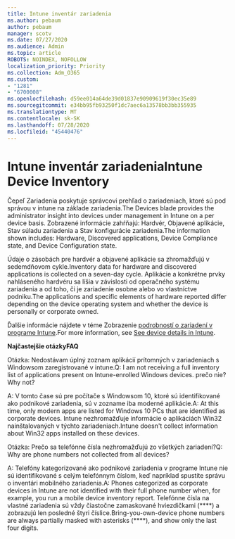 ```yaml
---
title: Intune inventár zariadenia
ms.author: pebaum
author: pebaum
manager: scotv
ms.date: 07/27/2020
ms.audience: Admin
ms.topic: article
ROBOTS: NOINDEX, NOFOLLOW
localization_priority: Priority
ms.collection: Adm_O365
ms.custom:
- "1281"
- "6700008"
ms.openlocfilehash: d59ee014a64de39d01837e90909619f30ec35e89
ms.sourcegitcommit: e34bb95fb93250f1dc7aec6a13578bb3bb355935
ms.translationtype: MT
ms.contentlocale: sk-SK
ms.lasthandoff: 07/28/2020
ms.locfileid: "45440476"
---
```

# <a name="intune-device-inventory"></a><span data-ttu-id="7abc9-102">Intune inventár zariadenia</span><span class="sxs-lookup"><span data-stu-id="7abc9-102">Intune Device Inventory</span></span>

<span data-ttu-id="7abc9-103">Čepeľ Zariadenia poskytuje správcovi prehľad o zariadeniach, ktoré sú pod správou v intune na základe zariadenia.</span><span class="sxs-lookup"><span data-stu-id="7abc9-103">The Devices blade provides the administrator insight into devices under management in Intune on a per device basis.</span></span> <span data-ttu-id="7abc9-104">Zobrazené informácie zahŕňajú: Hardvér, Objavené aplikácie, Stav súladu zariadenia a Stav konfigurácie zariadenia.</span><span class="sxs-lookup"><span data-stu-id="7abc9-104">The information shown includes: Hardware, Discovered applications, Device Compliance state, and Device Configuration state.</span></span>

<span data-ttu-id="7abc9-105">Údaje o zásobách pre hardvér a objavené aplikácie sa zhromažďujú v sedemdňovom cykle.</span><span class="sxs-lookup"><span data-stu-id="7abc9-105">Inventory data for hardware and discovered applications is collected on a seven-day cycle.</span></span> <span data-ttu-id="7abc9-106">Aplikácie a konkrétne prvky nahláseného hardvéru sa líšia v závislosti od operačného systému zariadenia a od toho, či je zariadenie osobne alebo vo vlastníctve podniku.</span><span class="sxs-lookup"><span data-stu-id="7abc9-106">The applications and specific elements of hardware reported differ depending on the device operating system and whether the device is personally or corporate owned.</span></span>

<span data-ttu-id="7abc9-107">Ďalšie informácie nájdete v téme Zobrazenie [podrobností o zariadení v programe Intune](https://docs.microsoft.com/intune/device-inventory).</span><span class="sxs-lookup"><span data-stu-id="7abc9-107">For more information, see [See device details in Intune](https://docs.microsoft.com/intune/device-inventory).</span></span>

<span data-ttu-id="7abc9-108">**Najčastejšie otázky**</span><span class="sxs-lookup"><span data-stu-id="7abc9-108">**FAQ**</span></span>

<span data-ttu-id="7abc9-109">Otázka: Nedostávam úplný zoznam aplikácií prítomných v zariadeniach s Windowsom zaregistrované v intune.</span><span class="sxs-lookup"><span data-stu-id="7abc9-109">Q: I am not receiving a full inventory list of applications present on Intune-enrolled Windows devices.</span></span> <span data-ttu-id="7abc9-110">prečo nie?</span><span class="sxs-lookup"><span data-stu-id="7abc9-110">Why not?</span></span>

<span data-ttu-id="7abc9-111">A: V tomto čase sú pre počítače s Windowsom 10, ktoré sú identifikované ako podnikové zariadenia, sú v zozname iba moderné aplikácie.</span><span class="sxs-lookup"><span data-stu-id="7abc9-111">A: At this time, only modern apps are listed for Windows 10 PCs that are identified as corporate devices.</span></span> <span data-ttu-id="7abc9-112">Intune nezhromažďuje informácie o aplikáciách Win32 nainštalovaných v týchto zariadeniach.</span><span class="sxs-lookup"><span data-stu-id="7abc9-112">Intune doesn't collect information about Win32 apps installed on these devices.</span></span>

<span data-ttu-id="7abc9-113">Otázka: Prečo sa telefónne čísla nezhromažďujú zo všetkých zariadení?</span><span class="sxs-lookup"><span data-stu-id="7abc9-113">Q: Why are phone numbers not collected from all devices?</span></span>

<span data-ttu-id="7abc9-114">A: Telefóny kategorizované ako podnikové zariadenia v programe Intune nie sú identifikované s celým telefónnym číslom, keď napríklad spustíte správu o inventári mobilného zariadenia.</span><span class="sxs-lookup"><span data-stu-id="7abc9-114">A: Phones categorized as corporate devices in Intune are not identified with their full phone number when, for example, you run a mobile device inventory report.</span></span> <span data-ttu-id="7abc9-115">Telefónne čísla na vlastné zariadenia sú vždy čiastočne zamaskované hviezdičkami (\*\*\*\*) a zobrazujú len posledné štyri číslice.</span><span class="sxs-lookup"><span data-stu-id="7abc9-115">Bring-you-own-device phone numbers are always partially masked with asterisks (\*\*\*\*), and show only the last four digits.</span></span>